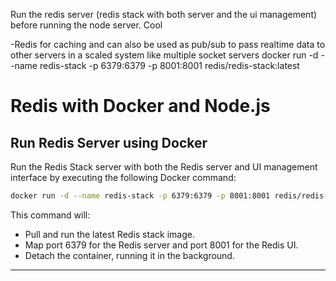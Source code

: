 Run the redis server (redis stack with both server and the ui management) before running the node server. Cool 

-Redis for caching and can also be used as pub/sub to pass realtime data to other servers in a scaled system like multiple socket servers 
docker run -d --name redis-stack -p 6379:6379 -p 8001:8001 redis/redis-stack:latest

# Redis with Docker and Node.js

## Run Redis Server using Docker
Run the Redis Stack server with both the Redis server and UI management interface by executing the following Docker command:

```bash
docker run -d --name redis-stack -p 6379:6379 -p 8001:8001 redis/redis-stack:latest
```

This command will:
- Pull and run the latest Redis stack image.
- Map port 6379 for the Redis server and port 8001 for the Redis UI.
- Detach the container, running it in the background.

---



